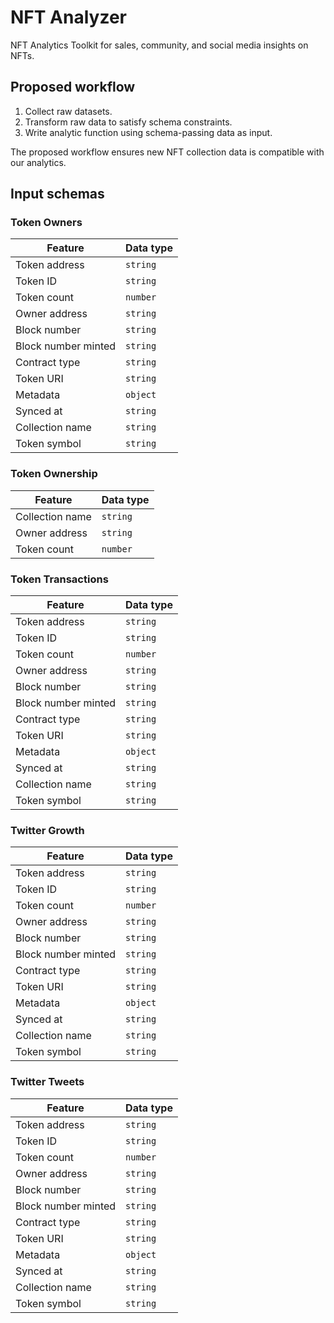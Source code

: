 # NFT Analyzer

NFT Analytics Toolkit for sales, community, and social media insights on NFTs.

## Proposed workflow

1. Collect raw datasets.
2. Transform raw data to satisfy schema constraints.
3. Write analytic function using schema-passing data as input.

The proposed workflow ensures new NFT collection data is compatible with our analytics.

## Input schemas

### Token Owners

| Feature             | Data type  |
| ------------------- | ---------- |
| Token address       | `string`   |
| Token ID            | `string`   |
| Token count         | `number`   |
| Owner address       | `string`   |
| Block number        | `string`   |
| Block number minted | `string`   |
| Contract type       | `string`   |
| Token URI           | `string`   |
| Metadata            | `object`   |
| Synced at           | `string`   |
| Collection name     | `string`   |
| Token symbol        | `string`   |

### Token Ownership

| Feature             | Data type  |
| ------------------- | ---------- |
| Collection name     | `string`   |
| Owner address       | `string`   |
| Token count         | `number`   |

### Token Transactions

| Feature             | Data type  |
| ------------------- | ---------- |
| Token address       | `string`   |
| Token ID            | `string`   |
| Token count         | `number`   |
| Owner address       | `string`   |
| Block number        | `string`   |
| Block number minted | `string`   |
| Contract type       | `string`   |
| Token URI           | `string`   |
| Metadata            | `object`   |
| Synced at           | `string`   |
| Collection name     | `string`   |
| Token symbol        | `string`   |

### Twitter Growth

| Feature             | Data type  |
| ------------------- | ---------- |
| Token address       | `string`   |
| Token ID            | `string`   |
| Token count         | `number`   |
| Owner address       | `string`   |
| Block number        | `string`   |
| Block number minted | `string`   |
| Contract type       | `string`   |
| Token URI           | `string`   |
| Metadata            | `object`   |
| Synced at           | `string`   |
| Collection name     | `string`   |
| Token symbol        | `string`   |

### Twitter Tweets

| Feature             | Data type  |
| ------------------- | ---------- |
| Token address       | `string`   |
| Token ID            | `string`   |
| Token count         | `number`   |
| Owner address       | `string`   |
| Block number        | `string`   |
| Block number minted | `string`   |
| Contract type       | `string`   |
| Token URI           | `string`   |
| Metadata            | `object`   |
| Synced at           | `string`   |
| Collection name     | `string`   |
| Token symbol        | `string`   |